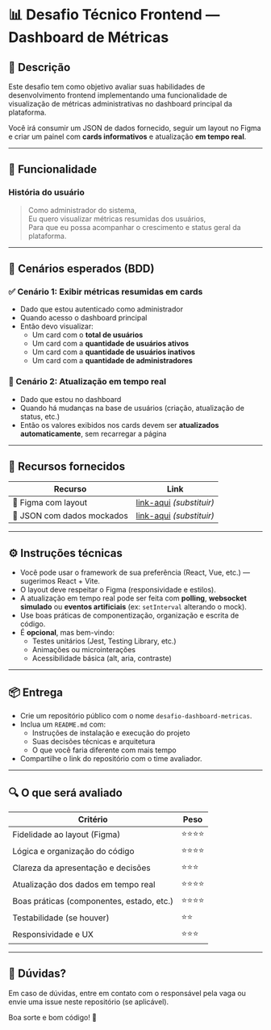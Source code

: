 # 📊 Desafio Técnico Frontend — Dashboard de Métricas

## 🧠 Descrição

Este desafio tem como objetivo avaliar suas habilidades de desenvolvimento frontend implementando uma funcionalidade de visualização de métricas administrativas no dashboard principal da plataforma.

Você irá consumir um JSON de dados fornecido, seguir um layout no Figma e criar um painel com **cards informativos** e atualização **em tempo real**.

---

## 📌 Funcionalidade

### **História do usuário**

> Como administrador do sistema,  
> Eu quero visualizar métricas resumidas dos usuários,  
> Para que eu possa acompanhar o crescimento e status geral da plataforma.

---

## 🧪 Cenários esperados (BDD)

### ✅ Cenário 1: Exibir métricas resumidas em cards

- Dado que estou autenticado como administrador  
- Quando acesso o dashboard principal  
- Então devo visualizar:
  - Um card com o **total de usuários**
  - Um card com a **quantidade de usuários ativos**
  - Um card com a **quantidade de usuários inativos**
  - Um card com a **quantidade de administradores**

### 🔄 Cenário 2: Atualização em tempo real

- Dado que estou no dashboard  
- Quando há mudanças na base de usuários (criação, atualização de status, etc.)  
- Então os valores exibidos nos cards devem ser **atualizados automaticamente**, sem recarregar a página

---

## 🎨 Recursos fornecidos

| Recurso | Link |
|--------|------|
| 🔗 Figma com layout | [link-aqui](#) *(substituir)* |
| 📂 JSON com dados mockados | [link-aqui](#) *(substituir)* |

---

## ⚙️ Instruções técnicas

- Você pode usar o framework de sua preferência (React, Vue, etc.) — sugerimos React + Vite.
- O layout deve respeitar o Figma (responsividade e estilos).
- A atualização em tempo real pode ser feita com **polling**, **websocket simulado** ou **eventos artificiais** (ex: `setInterval` alterando o mock).
- Use boas práticas de componentização, organização e escrita de código.
- É **opcional**, mas bem-vindo:
  - Testes unitários (Jest, Testing Library, etc.)
  - Animações ou microinterações
  - Acessibilidade básica (alt, aria, contraste)

---

## 📦 Entrega

- Crie um repositório público com o nome `desafio-dashboard-metricas`.
- Inclua um `README.md` com:
  - Instruções de instalação e execução do projeto
  - Suas decisões técnicas e arquitetura
  - O que você faria diferente com mais tempo
- Compartilhe o link do repositório com o time avaliador.

---

## 🔍 O que será avaliado

| Critério | Peso |
|----------|------|
| Fidelidade ao layout (Figma) | ⭐⭐⭐⭐ |
| Lógica e organização do código | ⭐⭐⭐⭐ |
| Clareza da apresentação e decisões | ⭐⭐⭐ |
| Atualização dos dados em tempo real | ⭐⭐⭐⭐ |
| Boas práticas (componentes, estado, etc.) | ⭐⭐⭐⭐ |
| Testabilidade (se houver) | ⭐⭐ |
| Responsividade e UX | ⭐⭐⭐ |

---

## 💬 Dúvidas?

Em caso de dúvidas, entre em contato com o responsável pela vaga ou envie uma issue neste repositório (se aplicável).

Boa sorte e bom código! 🚀

